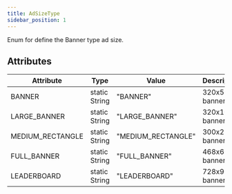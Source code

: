 ```yaml
---
title: AdSizeType
sidebar_position: 1
---
```


Enum for define the Banner type ad size.

## Attributes

| Attribute        | Type          | Value              | Description    |
| ---------------- | ------------- | ------------------ | -------------- |
| BANNER           | static String | "BANNER"           | 320x50 banner  |
| LARGE_BANNER     | static String | "LARGE_BANNER"     | 320x100 banner |
| MEDIUM_RECTANGLE | static String | "MEDIUM_RECTANGLE" | 300x250 banner |
| FULL_BANNER      | static String | "FULL_BANNER"      | 468x60 banner  |
| LEADERBOARD      | static String | "LEADERBOARD"      | 728x90 banner  |
